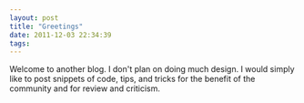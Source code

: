 ```yaml
---
layout: post
title: "Greetings"
date: 2011-12-03 22:34:39
tags: 
---
```


<p>
Welcome to another blog. I don't plan on doing much design. I would simply like to post snippets of code, tips, and tricks for the benefit of the community and for review and criticism.
</p>
